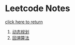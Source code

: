 # Leetcode Notes
[click here to return](https://annaleee.github.io/books.html)
1. <a href="DP/DP.md">动态规划</a>
2. <a href="Backtracking/Backtracking.md">回溯算法</a>
